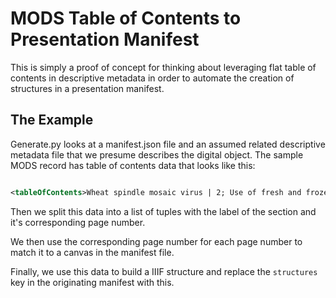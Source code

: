 # MODS Table of Contents to Presentation Manifest

This is simply a proof of concept for thinking about leveraging flat table of contents in descriptive metadata in order
to automate the creation of structures in a presentation manifest.

## The Example

Generate.py looks at a manifest.json file and an assumed related descriptive metadata file that we presume describes the
digital object. The sample MODS record has table of contents data that looks like this:

```xml

<tableOfContents>Wheat spindle mosaic virus | 2; Use of fresh and frozen fish | 5; Dietary sulfur on metabolism | 8; Beneficial ground beetles in fields | 11</tableOfContents>

```

Then we split this data into a list of tuples with the label of the section and it's corresponding page number.

We then use the corresponding page number for each page number to match it to a canvas in the manifest file.

Finally, we use this data to build a IIIF structure and replace the `structures` key in the originating manifest with
this.
 